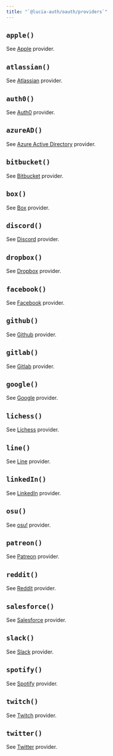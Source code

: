 ```yaml
---
title: "`@lucia-auth/oauth/providers`"
---
```


## `apple()`

See [Apple](/oauth/providers/apple) provider.

## `atlassian()`

See [Atlassian](/oauth/providers/atlassian) provider.

## `auth0()`

See [Auth0](/oauth/providers/auth0) provider.

## `azureAD()`

See [Azure Active Directory](/oauth/providers/azure-ad) provider.

## `bitbucket()`

See [Bitbucket](/oauth/providers/bitbucket) provider.

## `box()`

See [Box](/oauth/providers/box) provider.

## `discord()`

See [Discord](/oauth/providers/discord) provider.

## `dropbox()`

See [Dropbox](/oauth/providers/dropbox) provider.

## `facebook()`

See [Facebook](/oauth/providers/facebook) provider.

## `github()`

See [Github](/oauth/providers/github) provider.

## `gitlab()`

See [Gitlab](/oauth/providers/gitlab) provider.

## `google()`

See [Google](/oauth/providers/google) provider.

## `lichess()`

See [Lichess](/oauth/providers/lichess) provider.

## `line()`

See [Line](/oauth/providers/line) provider.

## `linkedIn()`

See [LinkedIn](/oauth/providers/linkedin) provider.

## `osu()`

See [osu!](/oauth/providers/osu) provider.

## `patreon()`

See [Patreon](/oauth/providers/patreon) provider.

## `reddit()`

See [Reddit](/oauth/providers/reddit) provider.

## `salesforce()`

See [Salesforce](/oauth/providers/salesforce) provider.

## `slack()`

See [Slack](/oauth/providers/slack) provider.

## `spotify()`

See [Spotify](/oauth/providers/spotify) provider.

## `twitch()`

See [Twitch](/oauth/providers/twitch) provider.

## `twitter()`

See [Twitter](/oauth/providers/twitter) provider.
